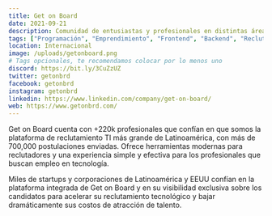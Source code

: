 ```yaml
---
title: Get on Board
date: 2021-09-21
description: Comunidad de entusiastas y profesionales en distintas áreas en tecnología. En Get on Board podrás postular a trabajos exclusivos y cuidadosamente seleccionados en Startups y empresas tecnológicas de todo el mundo.
tags: ["Programación", "Emprendimiento", "Frontend", "Backend", "Reclutamiento", "Jobs"]
location: Internacional
image: /uploads/getonboard.png
# Tags opcionales, te recomendamos colocar por lo menos uno
discord: https://bit.ly/3CuZzUZ
twitter: getonbrd
facebook: getonbrd
instagram: getonbrd
linkedin: https://www.linkedin.com/company/get-on-board/
web: https://www.getonbrd.com/
---
```


Get on Board cuenta con +220k profesionales que confían en que somos la plataforma de reclutamiento TI más grande de Latinoamérica, con más de 700,000 postulaciones enviadas. Ofrece herramientas modernas para reclutadores y una experiencia simple y efectiva para los profesionales que buscan empleo en tecnología.

Miles de startups y corporaciones de Latinoamérica y EEUU confían en la plataforma integrada de Get on Board y en su visibilidad exclusiva sobre los candidatos para acelerar su reclutamiento tecnológico y bajar dramáticamente sus costos de atracción de talento.